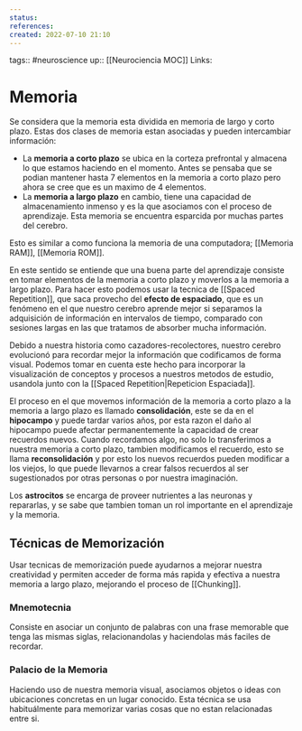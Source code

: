 ```yaml
---
status:
references:
created: 2022-07-10 21:10
---
```

tags:: #neuroscience 
up:: [[Neurociencia MOC]]
Links: 
# Memoria
Se considera que la memoria esta dividida en memoria de largo y corto plazo. Estas dos clases de memoria estan asociadas y pueden intercambiar información:
- La **memoria a corto plazo** se ubica en la corteza prefrontal y almacena lo que estamos haciendo en el momento. Antes se pensaba que se podian mantener hasta 7 elementos en la memoria a corto plazo pero ahora se cree que es un maximo de 4 elementos.
- La **memoria a largo plazo** en cambio, tiene una capacidad de almacenamiento inmenso y es la que asociamos con el proceso de aprendizaje. Esta memoria se encuentra esparcida por muchas partes del cerebro.

Esto es similar a como funciona la memoria de una computadora; [[Memoria RAM]], [[Memoria ROM]].

En este sentido se entiende que una buena parte del aprendizaje consiste en tomar elementos de la memoria a corto plazo y moverlos a la memoria a largo plazo. Para hacer esto podemos usar la tecnica de [[Spaced Repetition]], que saca provecho del **efecto de espaciado**, que es un fenómeno en el que nuestro cerebro aprende mejor si separamos la adquisición de información en intervalos de tiempo, comparado con sesiones largas en las que tratamos de absorber mucha información.

Debido a nuestra historia como cazadores-recolectores, nuestro cerebro evolucionó para recordar mejor la información que codificamos de forma visual. Podemos tomar en cuenta este hecho para incorporar la visualización de conceptos y procesos a nuestros metodos de estudio, usandola junto con la [[Spaced Repetition|Repeticion Espaciada]].

El proceso en el que movemos información de la memoria a corto plazo a la memoria a largo plazo es llamado **consolidación**, este se da en el **hipocampo** y puede tardar varios años, por esta razon el daño al hipocampo puede afectar permanentemente la capacidad de crear recuerdos nuevos. Cuando recordamos algo, no solo lo transferimos a nuestra memoria a corto plazo, tambien modificamos el recuerdo, esto se llama **reconsolidación** y por esto los nuevos recuerdos pueden modificar a los viejos, lo que puede llevarnos a crear falsos recuerdos al ser sugestionados por otras personas o por nuestra imaginación.

Los **astrocitos** se encarga de proveer nutrientes a las neuronas y repararlas, y se sabe que tambien toman un rol importante en el aprendizaje y la memoria.

## Técnicas de Memorización
Usar tecnicas de memorización puede ayudarnos a mejorar nuestra creatividad y permiten acceder de forma más rapida y efectiva a nuestra memoria a largo plazo, mejorando el proceso de [[Chunking]].

### Mnemotecnia
Consiste en asociar un conjunto de palabras con una frase memorable que tenga las mismas siglas, relacionandolas y haciendolas más faciles de recordar.

### Palacio de la Memoria
Haciendo uso de nuestra memoria visual, asociamos objetos o ideas con ubicaciones concretas en un lugar conocido. Esta técnica se usa habituálmente para memorizar varias cosas que no estan relacionadas entre si.
